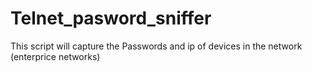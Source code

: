 # Telnet_pasword_sniffer
This script will capture the Passwords and ip of devices in the network (enterprice networks)
